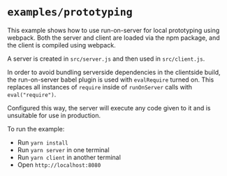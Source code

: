 # `examples/prototyping`

This example shows how to use run-on-server for local prototyping using webpack. Both the server and client are loaded via the npm package, and the client is compiled using webpack.

A server is created in `src/server.js` and then used in `src/client.js`.

In order to avoid bundling serverside dependencies in the clientside build, the run-on-server babel plugin is used with `evalRequire` turned on. This replaces all instances of `require` inside of `runOnServer` calls with `eval("require")`.

Configured this way, the server will execute any code given to it and is unsuitable for use in production.

To run the example:

* Run `yarn install`
* Run `yarn server` in one terminal
* Run `yarn client` in another terminal
* Open `http://localhost:8080`
